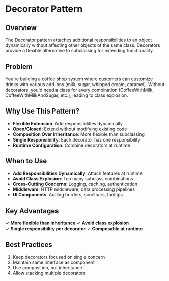 # Decorator Pattern

## Overview

The Decorator pattern attaches additional responsibilities to an object dynamically without affecting other objects of the same class. Decorators provide a flexible alternative to subclassing for extending functionality.

## Problem

You're building a coffee shop system where customers can customize drinks with various add-ons (milk, sugar, whipped cream, caramel). Without decorators, you'd need a class for every combination (CoffeeWithMilk, CoffeeWithMilkAndSugar, etc.), leading to class explosion.

## Why Use This Pattern?

- **Flexible Extension**: Add responsibilities dynamically
- **Open/Closed**: Extend without modifying existing code
- **Composition Over Inheritance**: More flexible than subclassing
- **Single Responsibility**: Each decorator has one responsibility
- **Runtime Configuration**: Combine decorators at runtime

## When to Use

- **Add Responsibilities Dynamically**: Attach features at runtime
- **Avoid Class Explosion**: Too many subclass combinations
- **Cross-Cutting Concerns**: Logging, caching, authentication
- **Middleware**: HTTP middleware, data processing pipelines
- **UI Components**: Adding borders, scrollbars, tooltips

## Key Advantages

✓ **More flexible than inheritance**
✓ **Avoid class explosion**  
✓ **Single responsibility per decorator**
✓ **Composable at runtime**

## Best Practices

1. Keep decorators focused on single concern
2. Maintain same interface as component
3. Use composition, not inheritance
4. Allow stacking multiple decorators
